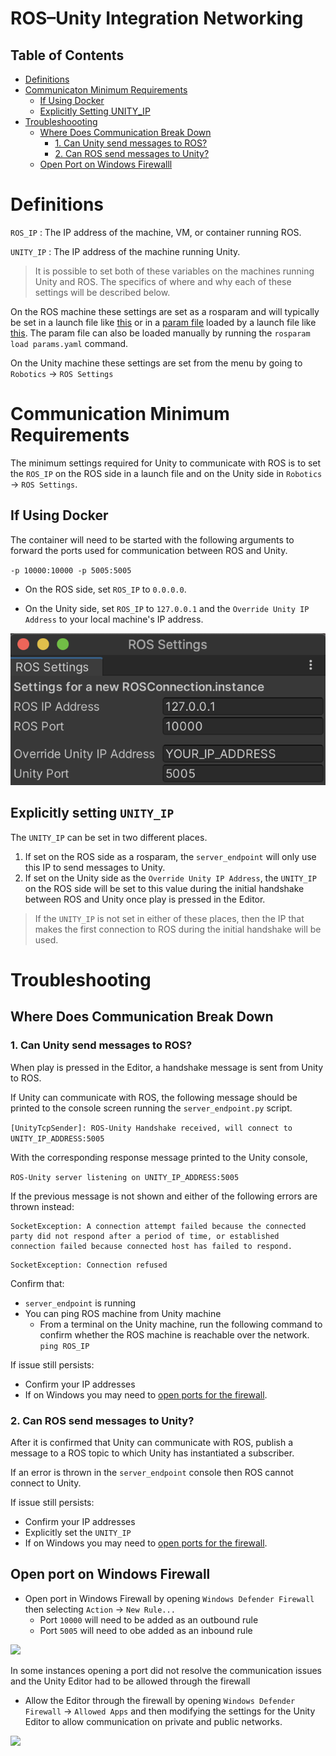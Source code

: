# ROS–Unity Integration Networking

## Table of Contents
- [Definitions](#definitions)
- [Communicaton Minimum Requirements](#communication-minimum-requirements)
	- [If Using Docker](#if-using-docker)
	- [Explicitly Setting UNITY_IP](#explicitly-setting-unity_ip)
- [Troubleshoooting](#troubleshooting)
	- [Where Does Communication Break Down](#where-does-communication-break-down)
		- [1. Can Unity send messages to ROS?](#1-can-unity-send-messages-to-ros)
		- [2. Can ROS send messages to Unity?](#2-can-ros-send-messages-to-unity)
	- [Open Port on Windows Firewalll](#open-port-on-windows-firewall)

# Definitions

`ROS_IP` : The IP address of the machine, VM, or container running ROS.

`UNITY_IP` : The IP address of the machine running Unity.

> It is possible to set both of these variables on the machines running Unity and ROS. The specifics of where and why each of these settings will be described below.

On the ROS machine these settings are set as a rosparam and will typically be set in a launch file like [this](https://github.com/Unity-Technologies/Unity-Robotics-Hub/blob/main/tutorials/ros_packages/robotics_demo/launch/robo_demo.launch) or in a [param file](https://github.com/Unity-Technologies/Unity-Robotics-Hub/blob/main/tutorials/pick_and_place/ROS/src/niryo_moveit/config/params.yaml) loaded by a launch file like [this](https://github.com/Unity-Technologies/Unity-Robotics-Hub/blob/main/tutorials/pick_and_place/ROS/src/niryo_moveit/launch/part_3.launch#L2). The param file can also be loaded manually by running the `rosparam load params.yaml` command.

On the Unity machine these settings are set from the menu by going to `Robotics` -> `ROS Settings`


# Communication Minimum Requirements

The minimum settings required for Unity to communicate with ROS is to set the `ROS_IP` on the ROS side in a launch file and on the Unity side in `Robotics` -> `ROS Settings`.

## If Using Docker

The container will need to be started with the following arguments to forward the ports used for communication between ROS and Unity. 

`-p 10000:10000 -p 5005:5005`


- On the ROS side, set `ROS_IP` to `0.0.0.0`.

- On the Unity side, set `ROS_IP` to `127.0.0.1` and the `Override Unity IP Address` to your local machine's IP address.

![](images/troubleshoot-docker-unity.png)

## Explicitly setting `UNITY_IP`

The `UNITY_IP` can be set in two different places.

1. If set on the ROS side as a rosparam, the `server_endpoint` will only use this IP to send messages to Unity.
1. If set on the Unity side as the `Override Unity IP Address`, the `UNITY_IP` on the ROS side will be set to this value during the initial handshake between ROS and Unity once play is pressed in the Editor.

> If the `UNITY_IP` is not set in either of these places, then the IP that makes the first connection to ROS during the initial handshake will be used.

# Troubleshooting

## Where Does Communication Break Down

### 1. Can Unity send messages to ROS?

When play is pressed in the Editor, a handshake message is sent from Unity to ROS.

If Unity can communicate with ROS, the following message should be printed to the console screen running the `server_endpoint.py` script.

```[UnityTcpSender]: ROS-Unity Handshake received, will connect to UNITY_IP_ADDRESS:5005```

With the corresponding response message printed to the Unity console,

```ROS-Unity server listening on UNITY_IP_ADDRESS:5005```


If the previous message is not shown and either of the following errors are thrown instead:

```
SocketException: A connection attempt failed because the connected party did not respond after a period of time, or established connection failed because connected host has failed to respond.
```

```
SocketException: Connection refused
```

Confirm that:

- `server_endpoint` is running
- You can ping ROS machine from Unity machine
	- From a terminal on the Unity machine, run the following command to confirm whether the ROS machine is reachable over the network. ```ping ROS_IP```

If issue still persists:

- Confirm your IP addresses
- If on Windows you may need to [open ports for the firewall](#open-port-on-windows-firewall).

### 2. Can ROS send messages to Unity?

After it is confirmed that Unity can communicate with ROS, publish a message to a ROS topic to which Unity has instantiated a subscriber.

If an error is thrown in the `server_endpoint` console then ROS cannot connect to Unity.

If issue still persists:

- Confirm your IP addresses
- Explicitly set the `UNITY_IP`
- If on Windows you may need to [open ports for the firewall](#open-port-on-windows-firewall).

## Open port on Windows Firewall
- Open port in Windows Firewall by opening `Windows Defender Firewall` then selecting `Action` -> `New Rule...`
	- Port `10000` will need to be added as an outbound rule
	- Port `5005` will need to obe added as an inbound rule

![](images/troubleshoot-port-firewall.png)

In some instances opening a port did not resolve the communication issues and the Unity Editor had to be allowed through the firewall

- Allow the Editor through the firewall by opening `Windows Defender Firewall` -> `Allowed Apps` and then modifying the settings for the Unity Editor to allow communication on private and public networks.

![](images/troubleshoot-unity-firewall.png)





